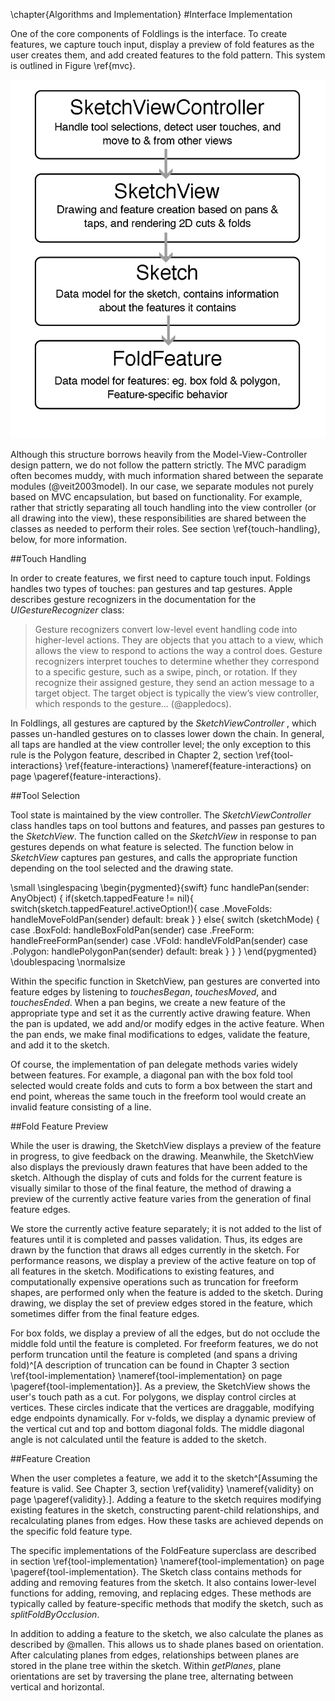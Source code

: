 \chapter{Algorithms and Implementation}
#Interface Implementation

One of the core components of Foldlings is the interface.  To create features, we capture touch input, display a preview of fold features as the user creates them, and add created features to the fold pattern.  This system is outlined in Figure \ref{mvc}.

![Relationship between interface classes: a SketchViewController manages a SketchView that contains a Sketch that contains FoldFeatures. \label{mvc}](figures/40_Tech_Interface_Implementation/sketchview-descendents-thesis-figure.png)

Although this structure borrows heavily from the Model-View-Controller design pattern, we do not follow the pattern strictly.  The MVC paradigm often becomes muddy, with much information shared between the separate modules (@veit2003model).  In our case, we separate modules not purely based on MVC encapsulation, but based on functionality.  For example, rather that strictly separating all touch handling into the view controller (or all drawing into the view), these responsibilities are shared between the classes as needed to perform their roles.  See section \ref{touch-handling}, below, for more information.  


##Touch Handling

In order to create features, we first need to capture touch input.  Foldings handles two types of touches: pan gestures and tap gestures.  Apple describes gesture recognizers in the documentation for the *UIGestureRecognizer* class:

>Gesture recognizers convert low-level event handling code into higher-level actions. They are objects that you attach to a view, which allows the view to respond to actions the way a control does. Gesture recognizers interpret touches to determine whether they correspond to a specific gesture, such as a swipe, pinch, or rotation. If they recognize their assigned gesture, they send an action message to a target object. The target object is typically the view’s view controller, which responds to the gesture...  (@appledocs).

In Foldlings, all gestures are captured by the _SketchViewController_ , which passes un-handled gestures on to classes lower down the chain.  In general, all taps are handled at the view controller level;  the only exception to this rule is the Polygon feature, described in Chapter 2, section \ref{tool-interactions} \ref{feature-interactions} \nameref{feature-interactions} on page \pageref{feature-interactions}.

##Tool Selection

Tool state is maintained by the view controller.  The _SketchViewController_ class handles taps on tool buttons and features, and passes pan gestures to the _SketchView_.  The function called on the _SketchView_ in response to pan gestures depends on what feature is selected.   The function below in _SketchView_ captures pan gestures, and calls the appropriate function depending on the tool selected and the drawing state.

\small
\singlespacing 
\begin{pygmented}{swift}
    func handlePan(sender: AnyObject) {
        if(sketch.tappedFeature != nil){
            switch(sketch.tappedFeature!.activeOption!){
            case .MoveFolds:
                handleMoveFoldPan(sender)
            default: break
            }
        }
        else{
            switch (sketchMode) {
            case .BoxFold:
                handleBoxFoldPan(sender)
            case .FreeForm:
                handleFreeFormPan(sender)
            case .VFold:
                handleVFoldPan(sender)
            case .Polygon:
                handlePolygonPan(sender)
            default:
                break
            }
        }
    }
\end{pygmented}
\doublespacing
\normalsize

Within the specific function in SketchView, pan gestures are converted into feature edges by listening to _touchesBegan_, _touchesMoved_, and _touchesEnded_.  When a pan begins, we create a new feature of the appropriate type and set it as the currently active drawing feature.  When the pan is updated, we add and/or modify edges in the active feature.  When the pan ends, we make final modifications to edges, validate the feature, and add it to the sketch.

Of course, the implementation of pan delegate methods varies widely between  features.  For example, a diagonal pan with the box fold tool selected would create folds and cuts to form a box between the start and end point, whereas the same touch in the freeform tool would create an invalid feature consisting of a line.

##Fold Feature Preview

While the user is drawing, the SketchView displays a preview  of the feature in progress, to give feedback on the drawing.  Meanwhile, the SketchView also displays the previously drawn features that have been added to the sketch.  Although the display of cuts and folds for the current feature is visually similar to those of the final feature, the method of drawing a preview of the currently active feature varies from the generation of final feature edges.

We store the currently active feature separately; it is not added to the list of features until it is completed and passes validation.   Thus, its edges are drawn by the function that draws all edges currently in the sketch.  For performance reasons, we display a preview of the active feature on top of all features in the sketch. Modifications to existing features, and computationally expensive operations such as truncation for freeform shapes, are performed only when the feature is added to the sketch.  During drawing, we display the set of preview edges stored in the feature, which sometimes differ from the final feature edges.  

For box folds, we display a preview of all the edges, but do not occlude the middle fold until the feature is completed. For freeform features, we do not perform truncation until the feature is completed (and spans a driving fold)^[A description of truncation can be found in Chapter 3 section \ref{tool-implementation} \nameref{tool-implementation} on page \pageref{tool-implementation}].  As a preview, the SketchView shows the user's touch path as a cut.  For polygons, we display control circles at vertices.  These circles indicate that the vertices are draggable, modifying edge endpoints dynamically.  For v-folds, we display a dynamic preview of the vertical cut and top and bottom diagonal folds.  The middle diagonal angle is not calculated until the feature is added to the sketch.

##Feature Creation

When the user completes a feature, we add it to the sketch^[Assuming the feature is valid. See Chapter 3, section \ref{validity} \nameref{validity} on page \pageref{validity}.].  Adding a feature to the sketch requires modifying existing features in the sketch, constructing parent-child relationships, and recalculating planes from edges.  How these tasks are achieved depends on the specific fold feature type.

 The specific implementations of the FoldFeature superclass are described in section \ref{tool-implementation} \nameref{tool-implementation} on page \pageref{tool-implementation}.  The Sketch class contains methods for adding and removing features from the sketch.  It also contains lower-level functions for adding, removing, and replacing edges.  These methods are typically called by feature-specific methods that modify the sketch, such as _splitFoldByOcclusion_.

In addition to adding a feature to the sketch, we also calculate the planes as described by @mallen.  This allows us to shade planes based on orientation.  After calculating planes from edges, relationships between planes are stored in the plane tree within the sketch.  Within _getPlanes_, plane orientations are set by traversing the plane tree, alternating between vertical and horizontal.